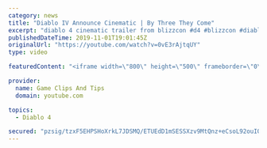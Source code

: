 ```yaml
---
category: news
title: "Diablo IV Announce Cinematic | By Three They Come"
excerpt: "diablo 4 cinematic trailer from blizzcon #d4 #blizzcon #diablo."
publishedDateTime: 2019-11-01T19:01:45Z
originalUrl: "https://youtube.com/watch?v=0vE3rAjtqUY"
type: video

featuredContent: "<iframe width=\"800\" height=\"500\" frameborder=\"0\" src=\"https://www.youtube.com/embed/0vE3rAjtqUY\" allow=\"accelerometer; autoplay; encrypted-media; gyroscope; picture-in-picture\" allowfullscreen></iframe>"

provider:
  name: Game Clips And Tips
  domain: youtube.com

topics:
  - Diablo 4

secured: "pzsig/tzxF5EHPSHoXrkL7JDSMQ/ETUEdD1mSESSXzv9MtQnz+eCsoL92ouIO3DVcGXJjVES0mxVfPRttGc1Z4RAeuL/ok+iCd8+YwEl7FT0w/0bAXoN7Z+mkkRCt2Rsxm0s3gr5ZWpLFrzxHDNWLyfVZDoXTkdKSAjimaToWoGUIvJCEOA0mZhS/RrSeRTra2yH7U2E2cP3b104aQYkMqa8KckVAe6RkHOolzMO+t17Qgvg34NNcDGJ/ufW9CfhEivQD4IaG3loyYSIXfjzQfxSld7RfNwePuc7xL+/eTX1BtCjN8wO8EM2zMn+TiCZTxeSWS8MSFF77StCarTZB225MONRJxtON8HYchXjTt63XCh/q4UBAr4/vgFrE7/VDiMeeHQAzuLc3ueOiWGi4g==;JqVqBKR19ZfAGD0jEt1u6A=="
---
```


